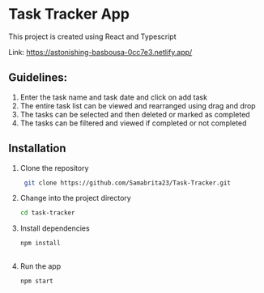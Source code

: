# Task Tracker App

This project is created using React and Typescript

Link: https://astonishing-basbousa-0cc7e3.netlify.app/


## Guidelines:

1. Enter the task name and task date and click on add task
2. The entire task list can be viewed and rearranged using drag and drop
3. The tasks can be selected and then deleted or marked as completed
4. The tasks can be filtered and viewed if completed or not completed
   
## Installation 

1. Clone the repository
    ```bash
     git clone https://github.com/Samabrita23/Task-Tracker.git

2. Change into the project directory
   ```bash
   cd task-tracker

3. Install dependencies
    ```bash
   npm install
  

4. Run the app
    ```bash
    npm start



